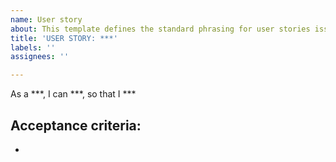 ```yaml
---
name: User story
about: This template defines the standard phrasing for user stories issues.
title: 'USER STORY: ***'
labels: ''
assignees: ''

---
```


As a ***, I can ***, so that I ***

Acceptance criteria:
- 
-
